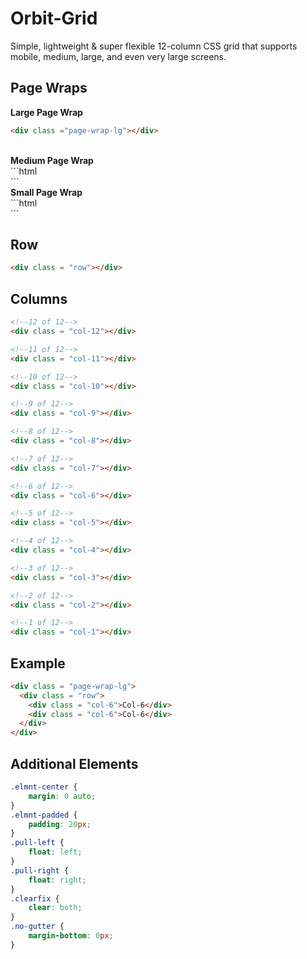 Orbit-Grid
==========

Simple, lightweight & super flexible 12-column CSS grid that supports mobile, medium, large, and even very large screens.

## Page Wraps

<strong>Large Page Wrap</strong></br>
```html
<div class ="page-wrap-lg"></div>
```
</br>
<strong>Medium Page Wrap</strong></br>
```html
<div class = "page-wrap-md"></div>
```
</br>
<strong>Small Page Wrap</strong></br>
```html
<div class = "page-wrap-sm"></div>
```

## Row

```html
<div class = "row"></div>
```

## Columns

```html
<!--12 of 12-->
<div class = "col-12"></div>

<!--11 of 12-->
<div class = "col-11"></div>

<!--10 of 12-->
<div class = "col-10"></div>

<!--9 of 12-->
<div class = "col-9"></div>

<!--8 of 12-->
<div class = "col-8"></div>

<!--7 of 12-->
<div class = "col-7"></div>

<!--6 of 12-->
<div class = "col-6"></div>

<!--5 of 12-->
<div class = "col-5"></div>

<!--4 of 12-->
<div class = "col-4"></div>

<!--3 of 12-->
<div class = "col-3"></div>

<!--2 of 12-->
<div class = "col-2"></div>

<!--1 of 12-->
<div class = "col-1"></div>
```

## Example

```html
<div class = "page-wrap-lg">
  <div class = "row">
    <div class = "col-6">Col-6</div>
    <div class = "col-6">Col-6</div>
  </div>
</div>
```

## Additional Elements

```css
.elmnt-center {
    margin: 0 auto;
}
.elmnt-padded {
    padding: 20px;
}
.pull-left {
    float: left;
}
.pull-right {
    float: right;
}
.clearfix {
    clear: both;
}
.no-gutter {
    margin-bottom: 0px;
}
```
